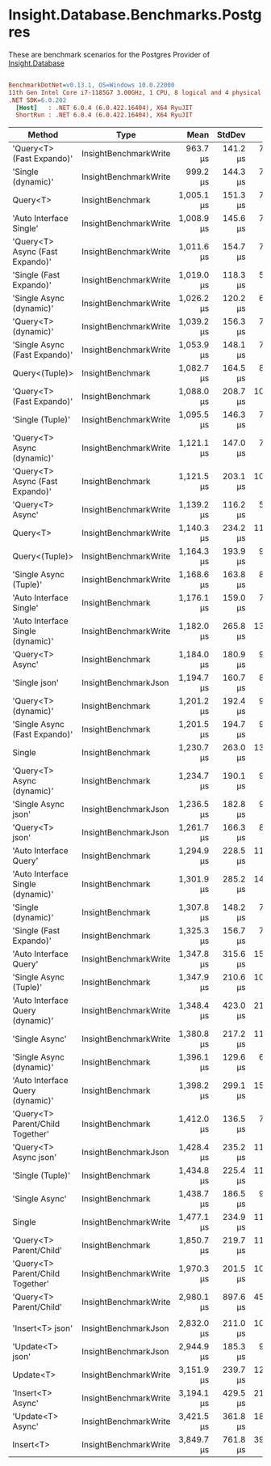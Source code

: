 ﻿# Insight.Database.Benchmarks.Postgres

These are benchmark scenarios for the Postgres Provider of [Insight.Database](https://github.com/jonwagner/Insight.Database)

``` ini

BenchmarkDotNet=v0.13.1, OS=Windows 10.0.22000
11th Gen Intel Core i7-1185G7 3.00GHz, 1 CPU, 8 logical and 4 physical cores
.NET SDK=6.0.202
  [Host]   : .NET 6.0.4 (6.0.422.16404), X64 RyuJIT
  ShortRun : .NET 6.0.4 (6.0.422.16404), X64 RyuJIT


```
|                            Method |                  Type |       Mean |   StdDev |     Error |     Median |        Min |        Max |    Op/s | Allocated |
|---------------------------------- |---------------------- |-----------:|---------:|----------:|-----------:|-----------:|-----------:|--------:|----------:|
|         &#39;Query&lt;T&gt; (Fast Expando)&#39; | InsightBenchmarkWrite |   963.7 μs | 141.2 μs |  70.68 μs |   960.5 μs |   720.4 μs | 1,253.0 μs | 1,037.7 |      9 KB |
|                &#39;Single (dynamic)&#39; | InsightBenchmarkWrite |   999.2 μs | 144.3 μs |  72.24 μs | 1,007.5 μs |   789.0 μs | 1,344.3 μs | 1,000.8 |      9 KB |
|                          Query&lt;T&gt; |      InsightBenchmark | 1,005.1 μs | 151.3 μs |  78.53 μs | 1,004.5 μs |   747.6 μs | 1,293.3 μs |   994.9 |     14 KB |
|           &#39;Auto Interface Single&#39; | InsightBenchmarkWrite | 1,008.9 μs | 145.6 μs |  75.57 μs |   992.3 μs |   784.6 μs | 1,260.5 μs |   991.2 |     14 KB |
|   &#39;Query&lt;T&gt; Async (Fast Expando)&#39; | InsightBenchmarkWrite | 1,011.6 μs | 154.7 μs |  78.38 μs |   987.2 μs |   724.6 μs | 1,371.8 μs |   988.5 |     11 KB |
|           &#39;Single (Fast Expando)&#39; | InsightBenchmarkWrite | 1,019.0 μs | 118.3 μs |  59.25 μs | 1,027.2 μs |   842.9 μs | 1,351.2 μs |   981.3 |      9 KB |
|          &#39;Single Async (dynamic)&#39; | InsightBenchmarkWrite | 1,026.2 μs | 120.2 μs |  60.20 μs | 1,034.0 μs |   810.0 μs | 1,311.9 μs |   974.5 |     11 KB |
|              &#39;Query&lt;T&gt; (dynamic)&#39; | InsightBenchmarkWrite | 1,039.2 μs | 156.3 μs |  77.39 μs | 1,037.8 μs |   770.1 μs | 1,341.2 μs |   962.2 |      9 KB |
|     &#39;Single Async (Fast Expando)&#39; | InsightBenchmarkWrite | 1,053.9 μs | 148.1 μs |  74.16 μs | 1,052.1 μs |   777.5 μs | 1,410.2 μs |   948.9 |     11 KB |
|                    Query&lt;(Tuple)&gt; |      InsightBenchmark | 1,082.7 μs | 164.5 μs |  81.46 μs | 1,084.2 μs |   784.3 μs | 1,462.4 μs |   923.6 |     14 KB |
|         &#39;Query&lt;T&gt; (Fast Expando)&#39; |      InsightBenchmark | 1,088.0 μs | 208.7 μs | 104.51 μs | 1,068.4 μs |   785.5 μs | 1,613.2 μs |   919.1 |      9 KB |
|                  &#39;Single (Tuple)&#39; | InsightBenchmarkWrite | 1,095.5 μs | 146.3 μs |  72.41 μs | 1,065.9 μs |   831.0 μs | 1,426.5 μs |   912.8 |     14 KB |
|        &#39;Query&lt;T&gt; Async (dynamic)&#39; | InsightBenchmarkWrite | 1,121.1 μs | 147.0 μs |  73.59 μs | 1,098.7 μs |   831.7 μs | 1,525.0 μs |   892.0 |     11 KB |
|   &#39;Query&lt;T&gt; Async (Fast Expando)&#39; |      InsightBenchmark | 1,121.5 μs | 203.1 μs | 100.54 μs | 1,105.5 μs |   789.6 μs | 1,497.6 μs |   891.6 |     11 KB |
|                  &#39;Query&lt;T&gt; Async&#39; | InsightBenchmarkWrite | 1,139.2 μs | 116.2 μs |  59.59 μs | 1,162.3 μs |   905.6 μs | 1,348.2 μs |   877.8 |     15 KB |
|                          Query&lt;T&gt; | InsightBenchmarkWrite | 1,140.3 μs | 234.2 μs | 117.29 μs | 1,108.8 μs |   816.6 μs | 1,704.0 μs |   877.0 |     14 KB |
|                    Query&lt;(Tuple)&gt; | InsightBenchmarkWrite | 1,164.3 μs | 193.9 μs |  97.08 μs | 1,170.0 μs |   804.3 μs | 1,601.8 μs |   858.9 |     14 KB |
|            &#39;Single Async (Tuple)&#39; | InsightBenchmarkWrite | 1,168.6 μs | 163.8 μs |  83.00 μs | 1,188.8 μs |   854.2 μs | 1,549.8 μs |   855.8 |     15 KB |
|           &#39;Auto Interface Single&#39; |      InsightBenchmark | 1,176.1 μs | 159.0 μs |  78.69 μs | 1,171.2 μs |   896.0 μs | 1,497.0 μs |   850.3 |     14 KB |
| &#39;Auto Interface Single (dynamic)&#39; | InsightBenchmarkWrite | 1,182.0 μs | 265.8 μs | 133.08 μs | 1,200.3 μs |   793.9 μs | 1,910.5 μs |   846.0 |      9 KB |
|                  &#39;Query&lt;T&gt; Async&#39; |      InsightBenchmark | 1,184.0 μs | 180.9 μs |  90.60 μs | 1,218.6 μs |   818.0 μs | 1,560.2 μs |   844.6 |     15 KB |
|                     &#39;Single json&#39; |  InsightBenchmarkJson | 1,194.7 μs | 160.7 μs |  81.39 μs | 1,191.5 μs |   879.5 μs | 1,707.2 μs |   837.1 |     39 KB |
|              &#39;Query&lt;T&gt; (dynamic)&#39; |      InsightBenchmark | 1,201.2 μs | 192.4 μs |  96.34 μs | 1,199.8 μs |   799.0 μs | 1,501.8 μs |   832.5 |      9 KB |
|     &#39;Single Async (Fast Expando)&#39; |      InsightBenchmark | 1,201.5 μs | 194.7 μs |  97.49 μs | 1,210.2 μs |   817.5 μs | 1,654.4 μs |   832.3 |     11 KB |
|                            Single |      InsightBenchmark | 1,230.7 μs | 263.0 μs | 130.19 μs | 1,175.5 μs |   771.3 μs | 1,871.6 μs |   812.5 |     14 KB |
|        &#39;Query&lt;T&gt; Async (dynamic)&#39; |      InsightBenchmark | 1,234.7 μs | 190.1 μs |  95.19 μs | 1,230.3 μs |   897.0 μs | 1,643.5 μs |   809.9 |     11 KB |
|               &#39;Single Async json&#39; |  InsightBenchmarkJson | 1,236.5 μs | 182.8 μs |  90.48 μs | 1,210.8 μs |   927.1 μs | 1,661.8 μs |   808.8 |     41 KB |
|                   &#39;Query&lt;T&gt; json&#39; |  InsightBenchmarkJson | 1,261.7 μs | 166.3 μs |  83.25 μs | 1,255.0 μs |   966.0 μs | 1,643.2 μs |   792.6 |     39 KB |
|            &#39;Auto Interface Query&#39; |      InsightBenchmark | 1,294.9 μs | 228.5 μs | 114.43 μs | 1,264.3 μs |   925.7 μs | 1,807.6 μs |   772.3 |     14 KB |
| &#39;Auto Interface Single (dynamic)&#39; |      InsightBenchmark | 1,301.9 μs | 285.2 μs | 146.21 μs | 1,234.8 μs |   827.2 μs | 1,945.0 μs |   768.1 |      9 KB |
|                &#39;Single (dynamic)&#39; |      InsightBenchmark | 1,307.8 μs | 148.2 μs |  74.21 μs | 1,290.7 μs | 1,038.1 μs | 1,653.0 μs |   764.6 |      9 KB |
|           &#39;Single (Fast Expando)&#39; |      InsightBenchmark | 1,325.3 μs | 156.7 μs |  78.47 μs | 1,313.2 μs | 1,068.0 μs | 1,609.6 μs |   754.6 |      9 KB |
|            &#39;Auto Interface Query&#39; | InsightBenchmarkWrite | 1,347.8 μs | 315.6 μs | 159.87 μs | 1,269.7 μs |   937.1 μs | 2,262.9 μs |   741.9 |     14 KB |
|            &#39;Single Async (Tuple)&#39; |      InsightBenchmark | 1,347.9 μs | 210.6 μs | 106.70 μs | 1,329.7 μs |   984.8 μs | 1,894.6 μs |   741.9 |     15 KB |
|  &#39;Auto Interface Query (dynamic)&#39; | InsightBenchmarkWrite | 1,348.4 μs | 423.0 μs | 211.83 μs | 1,301.0 μs |   840.0 μs | 2,265.8 μs |   741.6 |      9 KB |
|                    &#39;Single Async&#39; | InsightBenchmarkWrite | 1,380.8 μs | 217.2 μs | 110.05 μs | 1,411.0 μs |   944.0 μs | 1,841.3 μs |   724.2 |     15 KB |
|          &#39;Single Async (dynamic)&#39; |      InsightBenchmark | 1,396.1 μs | 129.6 μs |  65.65 μs | 1,403.2 μs | 1,118.2 μs | 1,679.8 μs |   716.3 |     11 KB |
|  &#39;Auto Interface Query (dynamic)&#39; |      InsightBenchmark | 1,398.2 μs | 299.1 μs | 151.52 μs | 1,415.9 μs |   897.2 μs | 2,122.4 μs |   715.2 |      9 KB |
|  &#39;Query&lt;T&gt; Parent/Child Together&#39; |      InsightBenchmark | 1,412.0 μs | 136.5 μs |  70.85 μs | 1,407.7 μs | 1,083.8 μs | 1,801.0 μs |   708.2 |     32 KB |
|             &#39;Query&lt;T&gt; Async json&#39; |  InsightBenchmarkJson | 1,428.4 μs | 235.2 μs | 119.17 μs | 1,373.2 μs | 1,056.3 μs | 1,954.2 μs |   700.1 |     41 KB |
|                  &#39;Single (Tuple)&#39; |      InsightBenchmark | 1,434.8 μs | 225.4 μs | 111.58 μs | 1,427.6 μs |   963.7 μs | 1,889.5 μs |   696.9 |     14 KB |
|                    &#39;Single Async&#39; |      InsightBenchmark | 1,438.7 μs | 186.5 μs |  94.50 μs | 1,391.6 μs | 1,150.1 μs | 2,023.6 μs |   695.1 |     15 KB |
|                            Single | InsightBenchmarkWrite | 1,477.1 μs | 234.9 μs | 118.99 μs | 1,558.2 μs |   933.4 μs | 1,835.4 μs |   677.0 |     14 KB |
|           &#39;Query&lt;T&gt; Parent/Child&#39; |      InsightBenchmark | 1,850.7 μs | 219.7 μs | 110.01 μs | 1,827.3 μs | 1,443.0 μs | 2,462.0 μs |   540.3 |     34 KB |
|  &#39;Query&lt;T&gt; Parent/Child Together&#39; | InsightBenchmarkWrite | 1,970.3 μs | 201.5 μs | 100.90 μs | 1,948.8 μs | 1,615.3 μs | 2,495.2 μs |   507.5 |     32 KB |
|           &#39;Query&lt;T&gt; Parent/Child&#39; | InsightBenchmarkWrite | 2,980.1 μs | 897.6 μs | 454.74 μs | 2,721.3 μs | 2,093.3 μs | 7,060.5 μs |   335.6 |     34 KB |
|                                   |                       |            |          |           |            |            |            |         |           |
|                  &#39;Insert&lt;T&gt; json&#39; |  InsightBenchmarkJson | 2,832.0 μs | 211.0 μs | 108.18 μs | 2,807.9 μs | 2,427.9 μs | 3,358.2 μs |   353.1 |      4 KB |
|                  &#39;Update&lt;T&gt; json&#39; |  InsightBenchmarkJson | 2,944.9 μs | 185.3 μs |  93.86 μs | 2,919.7 μs | 2,609.7 μs | 3,591.2 μs |   339.6 |     11 KB |
|                         Update&lt;T&gt; | InsightBenchmarkWrite | 3,151.9 μs | 239.7 μs | 121.41 μs | 3,142.3 μs | 2,624.2 μs | 3,647.7 μs |   317.3 |     15 KB |
|                 &#39;Insert&lt;T&gt; Async&#39; | InsightBenchmarkWrite | 3,194.1 μs | 429.5 μs | 217.61 μs | 3,064.2 μs | 2,611.9 μs | 4,077.7 μs |   313.1 |      7 KB |
|                 &#39;Update&lt;T&gt; Async&#39; | InsightBenchmarkWrite | 3,421.5 μs | 361.8 μs | 181.17 μs | 3,386.2 μs | 2,811.6 μs | 4,297.9 μs |   292.3 |     17 KB |
|                         Insert&lt;T&gt; | InsightBenchmarkWrite | 3,849.7 μs | 761.8 μs | 390.59 μs | 3,828.1 μs | 2,416.8 μs | 5,624.9 μs |   259.8 |      4 KB |

